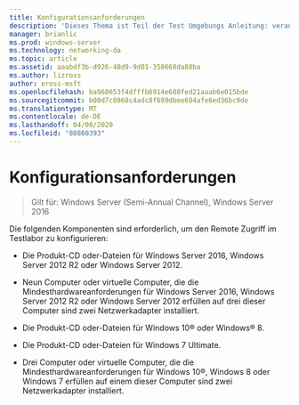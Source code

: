 ```yaml
---
title: Konfigurationsanforderungen
description: 'Dieses Thema ist Teil der Test Umgebungs Anleitung: veranschaulichen einer DirectAccess-Bereitstellung für mehrere Standorte für Windows Server 2016'
manager: brianlic
ms.prod: windows-server
ms.technology: networking-da
ms.topic: article
ms.assetid: aaabdf3b-d926-48d9-9d01-358668da88ba
ms.author: lizross
author: eross-msft
ms.openlocfilehash: ba968653f4dfffb6914e688fed21aaab6e015bde
ms.sourcegitcommit: b00d7c8968c4adc8f699dbee694afe6ed36bc9de
ms.translationtype: MT
ms.contentlocale: de-DE
ms.lasthandoff: 04/08/2020
ms.locfileid: "80860393"
---
```

# <a name="configuration-requirements"></a>Konfigurationsanforderungen

>Gilt für: Windows Server (Semi-Annual Channel), Windows Server 2016

Die folgenden Komponenten sind erforderlich, um den Remote Zugriff im Testlabor zu konfigurieren:  
  
-   Die Produkt-CD oder-Dateien für Windows Server 2016, Windows Server 2012 R2 oder Windows Server 2012.  
  
-   Neun Computer oder virtuelle Computer, die die Mindesthardwareanforderungen für Windows Server 2016, Windows Server 2012 R2 oder Windows Server 2012 erfüllen auf drei dieser Computer sind zwei Netzwerkadapter installiert.  
  
-   Die Produkt-CD oder-Dateien für Windows 10&reg; oder Windows&reg; 8.  
  
-   Die Produkt-CD oder-Dateien für Windows 7 Ultimate.  
  
-   Drei Computer oder virtuelle Computer, die die Mindesthardwareanforderungen für Windows 10&reg;, Windows 8 oder Windows 7 erfüllen auf einem dieser Computer sind zwei Netzwerkadapter installiert.  
  



